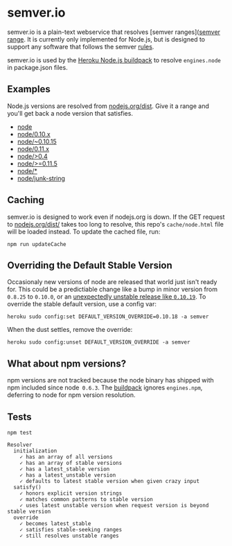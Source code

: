 # semver.io

semver.io is a plain-text webservice that resolves [semver ranges]([semver range](https://npmjs.org/doc/misc/semver.html#Ranges).
It is currently only implemented for Node.js, but is designed to
support any software that follows the semver [rules](http://semver.org/).

semver.io is used by the
[Heroku Node.js buildpack](https://github.com/heroku/heroku-buildpack-nodejs)
to resolve `engines.node` in package.json files.

## Examples

Node.js versions are resolved from [nodejs.org/dist](http://nodejs.org/dist).
Give it a range and you'll get back a node version that satisfies.

- [node](https://semver.io/node)
- [node/0.10.x](https://semver.io/node/0.10.x)
- [node/~0.10.15](https://semver.io/node/~0.10.15)
- [node/0.11.x](https://semver.io/node/0.11.x)
- [node/>0.4](https://semver.io/node/>0.4)
- [node/>=0.11.5](https://semver.io/node/>=0.11.5)
- [node/*](https://semver.io/node/*)
- [node/junk-string](https://semver.io/node/junk-string)

## Caching

semver.io is designed to work even if nodejs.org is down. If the GET request to
[nodejs.org/dist/](http://nodejs.org/dist/) takes too long to resolve, this repo's
`cache/node.html` file will be loaded instead. To update the cached file, run:

```
npm run updateCache
```

## Overriding the Default Stable Version

Occasionaly new versions of node are released that world just isn't ready for.
This could be a predictiable change like a bump in minor version from `0.8.25` to `0.10.0`,
or an [unexpectedly unstable release like `0.10.19`](https://github.com/joyent/node/issues/6263).
To override the stable default version, use a config var:

```
heroku sudo config:set DEFAULT_VERSION_OVERRIDE=0.10.18 -a semver
```

When the dust settles, remove the override:

```
heroku sudo config:unset DEFAULT_VERSION_OVERRIDE -a semver
```

## What about npm versions?

npm versions are not tracked because the node binary has shipped with npm
included since node` 0.6.3`. The [buildpack](https://github.com/heroku/heroku-buildpack-nodejs)
ignores `engines.npm`, deferring to node for npm version resolution.

## Tests

```
npm test

Resolver
  initialization
    ✓ has an array of all versions
    ✓ has an array of stable versions
    ✓ has a latest_stable version
    ✓ has a latest_unstable version
    ✓ defaults to latest stable version when given crazy input
  satisfy()
    ✓ honors explicit version strings
    ✓ matches common patterns to stable version
    ✓ uses latest unstable version when request version is beyond stable version
  override
    ✓ becomes latest_stable
    ✓ satisfies stable-seeking ranges
    ✓ still resolves unstable ranges
```